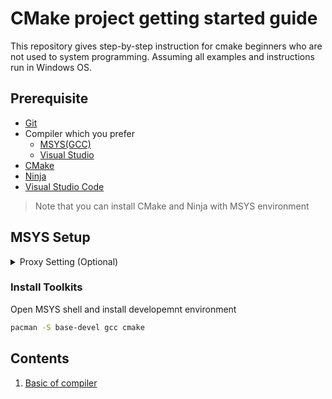 # CMake project getting started guide

This repository gives step-by-step instruction for cmake beginners who are not used to system programming.
Assuming all examples and instructions run in Windows OS.


## Prerequisite

- [Git](https://git-scm.com/download/win)
- Compiler which you prefer
  - [MSYS(GCC)](https://www.msys2.org/)
  - [Visual Studio](https://visualstudio.microsoft.com/ko/) 
- [CMake](https://cmake.org/download/)
- [Ninja](https://ninja-build.org/)
- [Visual Studio Code](https://code.visualstudio.com/)

> Note that you can install CMake and Ninja with MSYS environment

## MSYS Setup

<details>
<summary>
Proxy Setting (Optional)
</summary> 

If you need to use proxy for web access, please follow instructions below

1. Open MSYS Shell
2. Open profile file with command below

```bash
nano /etc/profile
```

3. Add proxy address setting to last of file

```bash
export HTTP_PROXY="IpAddress:Port" # Like: 127.0.0.1:1477
export HTTPS_PROXY=$HTTP_PROXY
export http_proxy=$HTTP_PROXY
export https_proxy=$HTTP_PROXY
```

4. Close and reopen msys shell

</details> 

### Install Toolkits

Open MSYS shell and install developemnt environment

```bash
pacman -S base-devel gcc cmake
```



## Contents

1. [Basic of compiler](01_basic_of_compiler/Readme.md)
